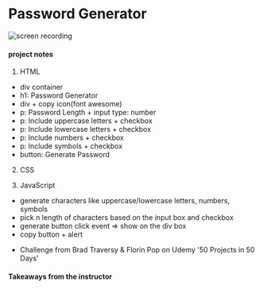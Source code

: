 # Password Generator

![screen recording](https://media.giphy.com/media/CJanoGmrouCiGnYcvi/giphy.gif)

#### project notes

1. HTML

- div container
- h1: Password Generator
- div + copy icon(font awesome)
- p: Password Length + input type: number
- p: Include uppercase letters + checkbox
- p: Include lowercase letters + checkbox
- p: Include numbers + checkbox
- p: Include symbols + checkbox
- button: Generate Password

2. CSS

3. JavaScript

- generate characters like uppercase/lowercase letters, numbers, symbols
- pick n length of characters based on the input box and checkbox
- generate button click event => show on the div box
- copy button + alert

* Challenge from Brad Traversy & Florin Pop on Udemy '50 Projects in 50 Days'

#### Takeaways from the instructor
